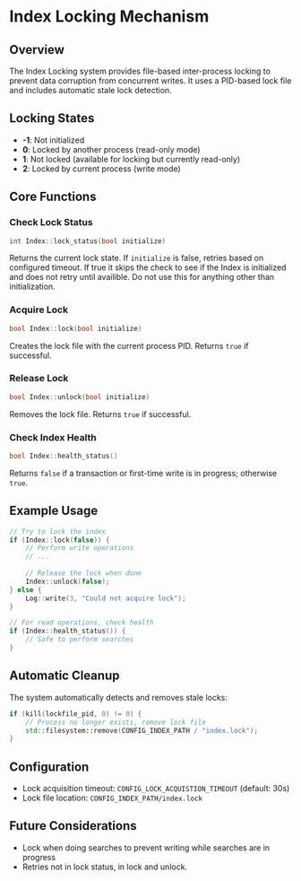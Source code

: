 # Index Locking Mechanism

## Overview
The Index Locking system provides file-based inter-process locking to prevent data corruption from concurrent writes. It uses a PID-based lock file and includes automatic stale lock detection.

## Locking States

- **-1**: Not initialized
- **0**: Locked by another process (read-only mode)
- **1**: Not locked (available for locking but currently read-only)
- **2**: Locked by current process (write mode)

## Core Functions

### Check Lock Status
```cpp
int Index::lock_status(bool initialize)
```
Returns the current lock state. If `initialize` is false, retries based on configured timeout. If true it skips the check to see if the Index is initialized and does not retry until availible. Do not use this for anything other than initialization.

### Acquire Lock
```cpp
bool Index::lock(bool initialize)
```
Creates the lock file with the current process PID. Returns `true` if successful.

### Release Lock
```cpp
bool Index::unlock(bool initialize)
```
Removes the lock file. Returns `true` if successful.

### Check Index Health
```cpp
bool Index::health_status()
```
Returns `false` if a transaction or first-time write is in progress; otherwise `true`.

## Example Usage

```cpp
// Try to lock the index
if (Index::lock(false)) {
    // Perform write operations
    // ...
    
    // Release the lock when done
    Index::unlock(false);
} else {
    Log::write(3, "Could not acquire lock");
}

// For read operations, check health
if (Index::health_status()) {
    // Safe to perform searches
}
```

## Automatic Cleanup

The system automatically detects and removes stale locks:
```cpp
if (kill(lockfile_pid, 0) != 0) {
    // Process no longer exists, remove lock file
    std::filesystem::remove(CONFIG_INDEX_PATH / "index.lock");
}
```

## Configuration

- Lock acquisition timeout: `CONFIG_LOCK_ACQUISTION_TIMEOUT` (default: 30s)
- Lock file location: `CONFIG_INDEX_PATH/index.lock`

## Future Considerations
- Lock when doing searches to prevent writing while searches are in progress
- Retries not in lock status, in lock and unlock.